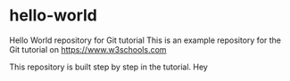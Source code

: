 # hello-world
Hello World repository for Git tutorial
This is an example repository for the Git tutorial on https://www.w3schools.com

This repository is built step by step in the tutorial.
Hey
